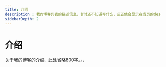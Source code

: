 ```yaml
---
title: 介绍
description : 我的博客列表的描述信息，暂时还不知道写什么，反正他会显示在当页的description里
sidebarDepth: 2
---
```


# 介绍
关于我的博客的介绍，此处省略800字。。。